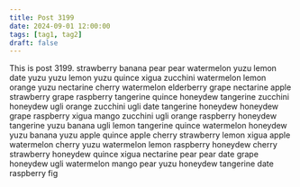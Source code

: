 ```yaml
---
title: Post 3199
date: 2024-09-01 12:00:00
tags: [tag1, tag2]
draft: false
---
```

This is post 3199.
strawberry
banana
pear
pear
watermelon
yuzu
lemon
date
yuzu
yuzu
lemon
yuzu
quince
xigua
zucchini
watermelon
lemon
orange
yuzu
nectarine
cherry
watermelon
elderberry
grape
nectarine
apple
strawberry
grape
raspberry
tangerine
quince
honeydew
tangerine
zucchini
honeydew
ugli
orange
zucchini
ugli
date
tangerine
honeydew
honeydew
grape
raspberry
xigua
mango
zucchini
ugli
orange
raspberry
honeydew
tangerine
yuzu
banana
ugli
lemon
tangerine
quince
watermelon
honeydew
yuzu
banana
yuzu
apple
quince
apple
cherry
strawberry
lemon
xigua
apple
watermelon
cherry
yuzu
watermelon
lemon
raspberry
honeydew
cherry
strawberry
honeydew
quince
xigua
nectarine
pear
pear
date
grape
honeydew
ugli
watermelon
mango
pear
yuzu
honeydew
tangerine
date
raspberry
fig
